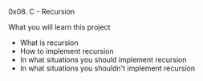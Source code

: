 0x08. C - Recursion

What you will learn this project

* What is recursion
* How to implement recursion
* In what situations you should implement recursion
* In what situations you shouldn't implement recursion

